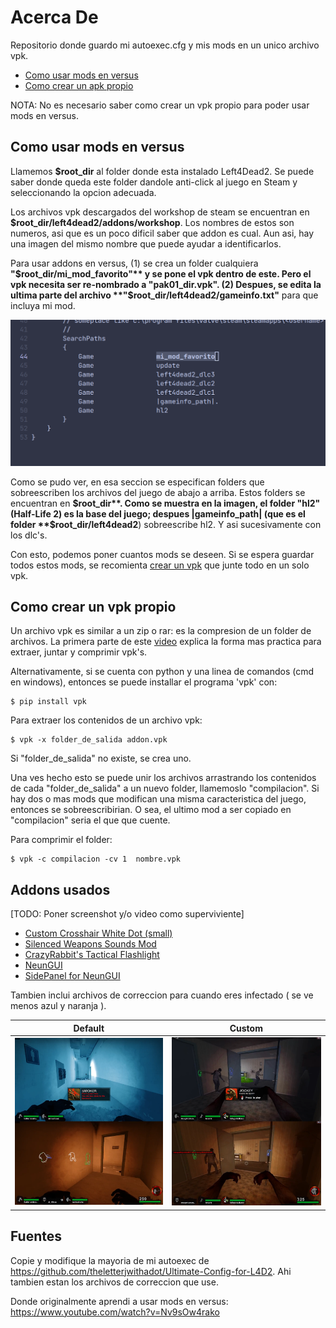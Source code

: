 # Acerca De
Repositorio donde guardo mi autoexec.cfg y mis mods en un unico archivo vpk.

* [Como usar mods en versus](#como-usar-mods-en-versus)
* [Como crear un apk propio](#como-crear-un-vpk-propio)

NOTA: No es necesario saber como crear un vpk propio para poder usar
mods en versus.

## Como usar mods en versus
Llamemos **$root_dir** al folder donde esta instalado Left4Dead2.
Se puede saber donde queda este folder dandole anti-click al juego en Steam
y seleccionando la opcion adecuada. 

Los archivos vpk descargados del workshop de steam se encuentran en
**$root_dir/left4dead2/addons/workshop**. Los nombres de estos son numeros,
asi que es un poco dificil saber que addon es cual. Aun asi, hay una imagen
del mismo nombre que puede ayudar a identificarlos.

Para usar addons en versus, (1) se crea un folder cualquiera **"$root_dir/mi_mod_favorito"**
y se pone el vpk dentro de este. Pero el vpk necesita ser re-nombrado a
"pak01_dir.vpk". (2) Despues, se edita la ultima parte del archivo
**"$root_dir/left4dead2/gameinfo.txt"** para que incluya mi mod.

![](./imgs/gameinfo.png)

Como se pudo ver, en esa seccion se especifican folders que sobreescriben
los archivos del juego de abajo a arriba. Estos folders se encuentran
en **$root_dir**. Como se muestra en la imagen, el folder "hl2" (Half-Life 2)
es la base del juego;
despues |gameinfo_path| (que es el folder **$root_dir/left4dead2**)
sobreescribe hl2. Y asi sucesivamente con los dlc's.

Con esto, podemos poner cuantos mods se deseen. Si se espera guardar todos estos
mods, se recomienta [crear un vpk](#Como-crear-un-vpk-propio) que junte todo
en un solo vpk.


## Como crear un vpk propio
Un archivo vpk es similar a un zip o rar: es la compresion de un folder de archivos.
La primera parte de este [video](https://www.youtube.com/watch?v=Nv9sOw4rako)
explica la forma mas practica para extraer, juntar y comprimir vpk's.

Alternativamente, si se cuenta con python y una linea de comandos (cmd en windows),
entonces se puede installar el programa 'vpk' con:
```
$ pip install vpk
```

Para extraer los contenidos de un archivo vpk:
```
$ vpk -x folder_de_salida addon.vpk
```

Si "folder_de_salida" no existe, se crea uno.

Una ves hecho esto se puede unir los archivos arrastrando los contenidos de cada
"folder_de_salida" a un nuevo folder, llamemoslo "compilacion". Si hay dos o mas
mods que modifican una misma caracteristica del juego, entonces se
sobreescribirian. O sea, el ultimo mod a ser copiado en "compilacion" seria el
que que cuente.


Para comprimir el folder:
```
$ vpk -c compilacion -cv 1  nombre.vpk
```

## Addons usados
[TODO: Poner screenshot y/o video como superviviente]

- [Custom Crosshair White Dot (small)](
    https://steamcommunity.com/sharedfiles/filedetails/?id=121339654
)
- [Silenced Weapons Sounds Mod](
    https://steamcommunity.com/sharedfiles/filedetails/?id=137443116
)
- [CrazyRabbit's Tactical Flashlight](
    https://steamcommunity.com/sharedfiles/filedetails/?id=121094109
)
- [NeunGUI](
    https://steamcommunity.com/sharedfiles/filedetails/?id=121091252
)
- [SidePanel for NeunGUI](
    https://steamcommunity.com/sharedfiles/filedetails/?id=121123376
)

Tambien inclui archivos de correccion para cuando eres infectado
( se ve menos azul y naranja ).


Default                    | Custom
:-------------------------:|:-------------------------:
![](./imgs/default.png)    |  ![](./imgs/custom.png)

## Fuentes
Copie y modifique la mayoria de mi autoexec de
https://github.com/theletterjwithadot/Ultimate-Config-for-L4D2.
Ahi tambien estan los archivos de correccion que use.

Donde originalmente aprendi a usar mods en versus:
https://www.youtube.com/watch?v=Nv9sOw4rako

